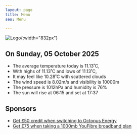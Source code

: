 ```yaml
---
layout: page
title: Menu
seo: Menu

---
```


![Logo](/images/logo.jpg){:width="832px"}

<!-- weather_marker starts -->
## On Sunday, 05 October 2025

- The average temperature today is 11.13˚C,
- With highs of 11.13˚C and lows of 11.13˚C,
- It may feel like 10.28˚C with scattered clouds
- The wind speed is 8.02m/s and visibility is 10000m
- The pressure is 1012hPa and humidity is 76%
- The sun will rise at 06:15 and set at 17:37

<!-- weather_marker ends -->

## Sponsors

- [Get £50 credit when switching to Octopus Energy](https://bit.ly/3oD1nnS)
- [Get £75 when taking a 1000mb YouFibre broadband plan](https://aklam.io/91zWhU?)
